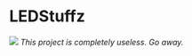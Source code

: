 <html>
<body>
<h1>LEDStuffz</h1>
<img src="https://upload.wikimedia.org/wikipedia/commons/a/ac/A_blink_program_through_LED.gif"/>
<i>This project is completely useless. Go away.</i>
<div style="height:5000px;width:500px;">
</div>
<a href="https://www.youtube.com/watch?v=dQw4w9WgXcQ">Admin Access</a>
</body>
</html>
